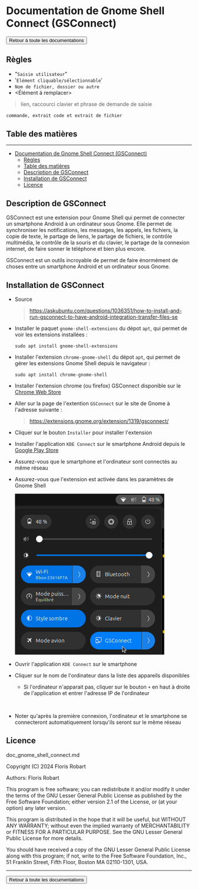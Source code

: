 # Documentation de Gnome Shell Connect (GSConnect)

<a href="https://florobart.github.io/Documentations/"><button type="button">Retour à toute les documentations</button></a>

## Règles

- "`Saisie utilisateur`"
- '`Elément cliquable/sélectionnable`'
- `Nom de fichier, dossier ou autre`
- <Élément à remplacer>

> lien, raccourci clavier et phrase de demande de saisie

```txt
commande, extrait code et extrait de fichier
```

<div class="page"></div>

## Table des matières

****

- [Documentation de Gnome Shell Connect (GSConnect)](#documentation-de-gnome-shell-connect-gsconnect)
  - [Règles](#règles)
  - [Table des matières](#table-des-matières)
  - [Description de GSConnect](#description-de-gsconnect)
  - [Installation de GSConnect](#installation-de-gsconnect)
  - [Licence](#licence)

<div class="page"></div>

## Description de GSConnect

GSConnect est une extension pour Gnome Shell qui permet de connecter un smartphone Android à un ordinateur sous Gnome. Elle permet de synchroniser les notifications, les messages, les appels, les fichiers, la copie de texte, le partage de liens, le partage de fichiers, le contrôle multimédia, le contrôle de la souris et du clavier, le partage de la connexion internet, de faire sonner le téléphone et bien plus encore.

GSConnect est un outils incroyable de permet de faire énormément de choses entre un smartphone Android et un ordinateur sous Gnome.

## Installation de GSConnect

- Source
  > <https://askubuntu.com/questions/1036351/how-to-install-and-run-gsconnect-to-have-android-integration-transfer-files-se>

- Installer le paquet `gnome-shell-extensions` du dépot `apt`, qui permet de voir les extensions installées :

  ```shell
  sudo apt install gnome-shell-extensions
  ```

- Installer l'extension `chrome-gnome-shell` du dépot `apt`, qui permet de gérer les extensions Gnome Shell depuis le navigateur :

  ```shell
  sudo apt install chrome-gnome-shell
  ```

- Installer l'extension chrome (ou firefox) GSConnect disponible sur le [Chrome Web Store](https://chromewebstore.google.com/detail/gsconnect/jfnifeihccihocjbfcfhicmmgpjicaec?hl=fr&utm_source=ext_sidebar)
- Aller sur la page de l'extention `GSConnect` sur le site de Gnome à l'adresse suivante :
  > <https://extensions.gnome.org/extension/1319/gsconnect/>
- Cliquer sur le bouton `Installer` pour installer l'extension
- Installer l'application `KDE Connect` sur le smartphone Android depuis le [Google Play Store](https://play.google.com/store/search?q=kde+connect&c=apps&hl=fr)
- Assurez-vous que le smartphone et l'ordinateur sont connectés au même réseau
- Assurez-vous que l'extension est activée dans les paramètres de Gnome Shell

  ![Image kde_connect_activation](../Images/kde_connect_activation.png)

- Ouvrir l'application `KDE Connect` sur le smartphone
- Cliquer sur le nom de l'ordinateur dans la liste des appareils disponibles
  - Si l'ordinateur n'apparait pas, cliquer sur le bouton `+` en haut à droite de l'application et entrer l'adresse IP de l'ordinateur

<br />

- Noter qu'après la première connexion, l'ordinateur et le smartphone se connecteront automatiquement lorsqu'ils seront sur le même réseau

## Licence

doc_gnome_shell_connect.md

Copyright (C) 2024 Floris Robart

Authors: Floris Robart

This program is free software; you can redistribute it and/or modify it
under the terms of the GNU Lesser General Public License as published by
the Free Software Foundation; either version 2.1 of the License, or
(at your option) any later version.

This program is distributed in the hope that it will be useful,
but WITHOUT ANY WARRANTY; without even the implied warranty of
MERCHANTABILITY or FITNESS FOR A PARTICULAR PURPOSE. See the
GNU Lesser General Public License for more details.

You should have received a copy of the GNU Lesser General Public License
along with this program; if not, write to the Free Software Foundation,
Inc., 51 Franklin Street, Fifth Floor, Boston MA 02110-1301, USA.

****

<a href="https://florobart.github.io/Documentations/"><button type="button">Retour à toute les documentations</button></a>
